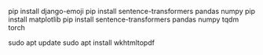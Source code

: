 
pip install django-emoji
pip install sentence-transformers pandas numpy
pip install matplotlib
pip install sentence-transformers pandas numpy tqdm torch


sudo apt update
sudo apt install wkhtmltopdf

